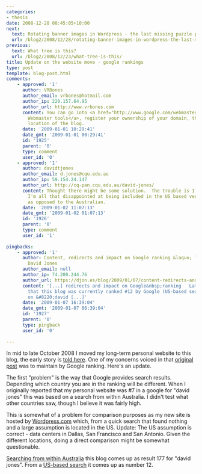 ```yaml
---
categories:
- thesis
date: 2008-12-28 08:45:05+10:00
next:
  text: Rotating banner images in Wordpress - the last missing puzzle piece
  url: /blog2/2008/12/28/rotating-banner-images-in-wordpress-the-last-missing-puzzle-piece/
previous:
  text: What tree is this?
  url: /blog2/2008/12/23/what-tree-is-this/
title: Update on the website move - google rankings
type: post
template: blog-post.html
comments:
    - approved: '1'
      author: VRBones
      author_email: vrbones@hotmail.com
      author_ip: 220.157.64.95
      author_url: http://www.vrbones.com
      content: You can go into <a href="http://www.google.com/webmasters/tools/" rel="nofollow">Google
        Webmaster tools</a>, register your ownership of your domain, then set the geographic
        location of the blog.
      date: '2009-01-01 10:29:41'
      date_gmt: '2009-01-01 00:29:41'
      id: '1925'
      parent: '0'
      type: comment
      user_id: '0'
    - approved: '1'
      author: davidtjones
      author_email: d.jones@cqu.edu.au
      author_ip: 59.154.24.147
      author_url: http://cq-pan.cqu.edu.au/david-jones/
      content: Thought there might be some solution.  The trouble is I'm not sure that
        I'm all that disappointed at being included in the US based version of Google
        as opposed to the Australian.
      date: '2009-01-02 11:07:13'
      date_gmt: '2009-01-02 01:07:13'
      id: '1926'
      parent: '0'
      type: comment
      user_id: '1'
    
pingbacks:
    - approved: '1'
      author: Content, redirects and impact on Google ranking &laquo; The Weblog of (a)
        David Jones
      author_email: null
      author_ip: 74.200.244.76
      author_url: https://djon.es/blog/2009/01/07/content-redirects-and-impact-on-google-ranking/
      content: '[...] redirects and impact on Google&nbsp;ranking   Late last year I wrote
        that this blog was currently ranked #12 by Google (US-based search) for a search
        on &#8220;david [...]'
      date: '2009-01-07 16:39:04'
      date_gmt: '2009-01-07 06:39:04'
      id: '1927'
      parent: '0'
      type: pingback
      user_id: '0'
    
---
```

In mid to late October 2008 I moved my long-term personal website to this blog, the early story is [told here](/blog2/2008/10/16/the-great-website-move-of-2008/). One of my concerns voiced in that [original post](/blog2/2008/10/16/the-great-website-move-of-2008/) was to maintain by Google ranking. Here's an update.

The first "problem" is the way that Google provides search results. Depending which country you are in the ranking will be different. When I originally reported that my personal website was #7 in a google for "david jones" this was based on a search from within Australia. I didn't test what other countries saw, though I believe it was fairly high.

This is somewhat of a problem for comparison purposes as my new site is hosted by [Wordpress.com](http://wordpress.com/) which, from a quick search that found nothing and a large assumption is located in the US. Update: The US assumption is correct - data centers in Dallas, San Francisco and San Antonio. Given the different locations, doing a direct comparison might be somewhat questionable.

[Searching from within Australia](http://www.google.com.au/search?q=david+jones) this blog comes up as result 177 for "david jones". From a [US-based search](http://www.google.com.au/search?q=david+jones&gl=US) it comes up as number 12.